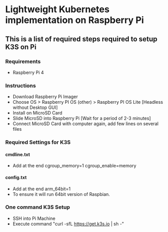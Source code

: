 # Lightweight Kubernetes implementation on Raspberry Pi

## This is a list of required steps required to setup K3S on Pi

### Requirements

- Raspberry Pi 4

### Instructions

- Download Raspberry Pi Imager
- Choose OS > Raspberry PI OS (other) > Raspberry PI OS Lite [Headless without Desktop GUI]
- Install on MicroSD Card
- Slide MicroSD into Raspberry Pi [Wait for a period of 2-3 minutes]
- Connect MicroSD Card with computer again, add few lines on several files

### Required Settings for K3S

#### cmdline.txt

- Add at the end cgroup_memory=1 cgroup_enable=memory

#### config.txt

- Add at the end arm_64bit=1
- To ensure it will run 64bit version of Raspbian.

### One command K3S Setup

- SSH into Pi Machine
- Execute command "curl -sfL https://get.k3s.io | sh -"
